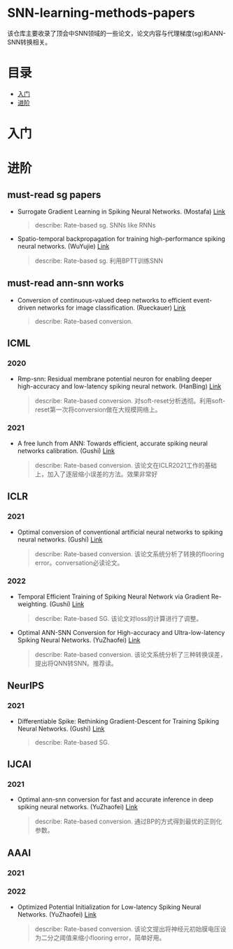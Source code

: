 # SNN-learning-methods-papers
该仓库主要收录了顶会中SNN领域的一些论文，论文内容与代理梯度(sg)和ANN-SNN转换相关。

# 目录
* [入门](#入门)
* [进阶](#进阶)

# 入门

# 进阶

## must-read sg papers
- Surrogate Gradient Learning in Spiking Neural Networks. (Mostafa) [Link](https://arxiv.org/pdf/1901.09948.pdf)
    > describe: Rate-based sg. SNNs like RNNs

- Spatio-temporal backpropagation for training high-performance spiking neural networks. (WuYujie) [Link](https://www.frontiersin.org/articles/10.3389/fnins.2018.00331/full)
    > describe: Rate-based sg. 利用BPTT训练SNN

## must-read ann-snn works
- Conversion of continuous-valued deep networks to efficient event-driven networks for image classification. (Rueckauer) [Link](https://www.frontiersin.org/articles/10.3389/fnins.2017.00682/full)
    > describe: Rate-based conversion. 

## ICML
### 2020
- Rmp-snn: Residual membrane potential neuron for enabling deeper high-accuracy and low-latency spiking neural network. (HanBing) [Link](https://openaccess.thecvf.com/content_CVPR_2020/papers/Han_RMP-SNN_Residual_Membrane_Potential_Neuron_for_Enabling_Deeper_High-Accuracy_and_CVPR_2020_paper.pdf)
    > describe: Rate-based conversion. 对soft-reset分析透彻。利用soft-reset第一次将conversion做在大规模网络上。


### 2021
- A free lunch from ANN: Towards efficient, accurate spiking neural networks calibration. (Gushi) [Link](http://proceedings.mlr.press/v139/li21d/li21d.pdf)
    > describe: Rate-based conversion. 该论文在ICLR2021工作的基础上，加入了逐层缩小误差的方法。效果非常好

## ICLR
### 2021
- Optimal conversion of conventional artificial neural networks to spiking neural networks. (Gushi) [Link](https://arxiv.org/pdf/2103.00476.pdf)
    > describe: Rate-based conversion. 该论文系统分析了转换的flooring error。conversation必读论文。

### 2022
- Temporal Efficient Training of Spiking Neural Network via Gradient Re-weighting. (Gushi) [Link](https://arxiv.org/pdf/2202.11946.pdf)
    > describe: Rate-based SG. 该论文对loss的计算进行了调整。

- Optimal ANN-SNN Conversion for High-accuracy and Ultra-low-latency Spiking Neural Networks. (YuZhaofei) [Link](https://openreview.net/pdf?id=7B3IJMM1k_M)
    > describe: Rate-based conversion. 该论文系统分析了三种转换误差，提出将QNN转SNN。推荐读。


## NeurIPS
### 2021
- Differentiable Spike: Rethinking Gradient-Descent for Training Spiking Neural Networks. (Gushi) [Link](https://proceedings.neurips.cc/paper/2021/file/c4ca4238a0b923820dcc509a6f75849b-Paper.pdf)
    > describe: Rate-based SG. 


## IJCAI
### 2021
- Optimal ann-snn conversion for fast and accurate inference in deep spiking neural networks. (YuZhaofei) [Link](https://arxiv.org/pdf/2105.11654.pdf)
    > describe: Rate-based conversion. 通过BP的方式得到最优的正则化参数。


## AAAI
### 2021

### 2022
- Optimized Potential Initialization for Low-latency Spiking Neural Networks. (YuZhaofei) [Link](https://www.aaai.org/AAAI22Papers/AAAI-3681.BuT.pdf)
    > describe: Rate-based conversion. 该论文提出将神经元初始膜电压设为二分之阈值来缩小flooring error，简单好用。
